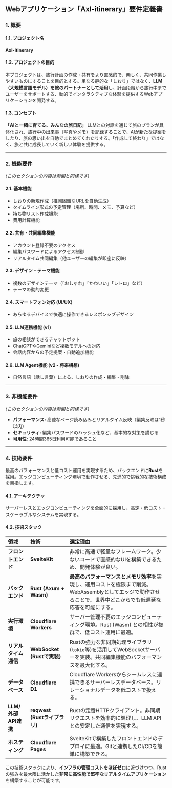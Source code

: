 ## **Webアプリケーション「AxI-itinerary」要件定義書**

### 1. 概要

#### 1.1. プロジェクト名
**AxI-itinerary**

#### 1.2. プロジェクトの目的
本プロジェクトは、旅行計画の作成・共有をより直感的で、楽しく、共同作業しやすいものにすることを目的とする。単なる静的な「しおり」ではなく、**LLM（大規模言語モデル）を旅のパートナーとして活用**し、計画段階から旅行中までユーザーをサポートする、動的でインタラクティブな体験を提供するWebアプリケーションを開発する。

#### 1.3. コンセプト
**「AIと一緒に育てる、みんなの旅日記」**
LLMとの対話を通じて旅のプランが具体化され、旅行中の出来事（写真やメモ）を記録することで、AIが新たな提案をしたり、旅の思い出を自動でまとめてくれたりする。「作成して終わり」ではなく、旅と共に成長していく新しい体験を提供する。

---

### 2. 機能要件
*(このセクションの内容は前回と同様です)*

#### 2.1. 基本機能
* しおりの新規作成（推測困難なURLを自動生成）
* タイムライン形式の予定管理（場所、時間、メモ、予算など）
* 持ち物リスト作成機能
* 費用計算機能

#### 2.2. 共有・共同編集機能
* アカウント登録不要のアクセス
* 編集パスワードによるアクセス制御
* リアルタイム共同編集（他ユーザーの編集が即座に反映）

#### 2.3. デザイン・テーマ機能
* 複数のデザインテーマ（「おしゃれ」「かわいい」「レトロ」など）
* テーマの動的変更

#### 2.4. スマートフォン対応 (UI/UX)
* あらゆるデバイスで快適に操作できるレスポンシブデザイン

#### 2.5. LLM連携機能 (v1)
* 旅の相談ができるチャットボット
* ChatGPTやGeminiなど複数モデルへの対応
* 会話内容からの予定提案・自動追加機能

#### 2.6. LLM Agent機能 (v2 - 将来構想)
* 自然言語（話し言葉）による、しおりの作成・編集・削除

---

### 3. 非機能要件
*(このセクションの内容は前回と同様です)*

* **パフォーマンス:** 高速なページ読み込みとリアルタイム反映（編集反映は1秒以内）
* **セキュリティ:** 編集パスワードのハッシュ化など、基本的な対策を講じる
* **可用性:** 24時間365日利用可能であること

---

### 4. 技術要件

最高のパフォーマンスと低コスト運用を実現するため、バックエンドに**Rust**を採用。エッジコンピューティング環境で動作させる、先進的で挑戦的な技術構成を目指します。

#### 4.1. アーキテクチャ
サーバーレスとエッジコンピューティングを全面的に採用し、高速・低コスト・スケーラブルなシステムを実現する。



#### 4.2. 技術スタック
| 領域 | 技術 | 選定理由 |
| :--- | :--- | :--- |
| **フロントエンド** | **SvelteKit** | 非常に高速で軽量なフレームワーク。少ないコードで直感的なUIを構築できるため、開発体験が良い。 |
| **バックエンド** | **Rust (Axum + Wasm)** | **最高のパフォーマンスとメモリ効率**を実現し、運用コストを極限まで削減。WebAssemblyとしてエッジで動作させることで、世界中どこからでも低遅延な応答を可能にする。 |
| **実行環境** | **Cloudflare Workers** | サーバー管理不要のエッジコンピューティング環境。Rust (Wasm) との相性が抜群で、低コスト運用に最適。 |
| **リアルタイム通信** | **WebSocket (Rustで実装)** | Rustの強力な非同期処理ライブラリ(`tokio`等)を活用してWebSocketサーバーを実装。共同編集機能のパフォーマンスを最大化する。 |
| **データベース** | **Cloudflare D1** | Cloudflare Workersからシームレスに連携できるサーバーレスデータベース。リレーショナルデータを低コストで扱える。 |
| **LLM/外部API連携** | **reqwest (Rustライブラリ)** | Rustの定番HTTPクライアント。非同期リクエストを効率的に処理し、LLM APIとの安定した通信を実現する。 |
| **ホスティング** | **Cloudflare Pages** | SvelteKitで構築したフロントエンドのデプロイに最適。Gitと連携したCI/CDを簡単に構築できる。 |

この技術スタックにより、**インフラの管理コストをほぼゼロ**に近づけつつ、Rustの強みを最大限に活かした**非常に高性能で堅牢なリアルタイムアプリケーション**を構築することが可能です。
